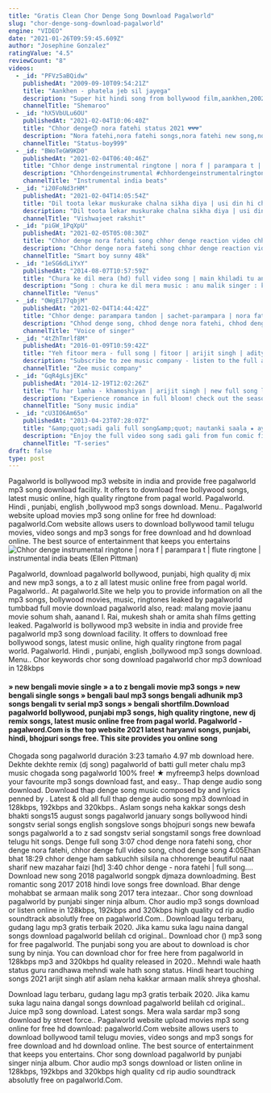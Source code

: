 ```yaml
---
title: "Gratis Clean Chor Denge Song Download Pagalworld"
slug: "chor-denge-song-download-pagalworld"
engine: "VIDEO"
date: "2021-01-26T09:59:45.609Z"
author: "Josephine Gonzalez"
ratingValue: "4.5"
reviewCount: "8"
videos:
  - _id: "PFVz5aBQidw"
    publishedAt: "2009-09-10T09:54:21Z"
    title: "Aankhen - phatela jeb sil jayega"
    description: "Super hit hindi song from bollywood film,aankhen,2002,amitabh bachchan,akshay kumar,sushmita sen,arjun rampal,paresh rawal,music by aadesh"
    channelTitle: "Shemaroo"
  - _id: "hX5VbULu6OU"
    publishedAt: "2021-02-04T10:06:40Z"
    title: "Chhor denge😓 nora fatehi status 2021 💔💔💔"
    description: "Nora fatehi,nora fatehi songs,nora fatehi new song,nora fatehi dance,nora fatehi pepeta,nora fatehi item song,nora fatehi terence lewis,pepeta nora fatehi,nora"
    channelTitle: "Status-boy999"
  - _id: "BWoTeGW9KD0"
    publishedAt: "2021-02-04T06:40:46Z"
    title: "Chhor denge instrumental ringtone | nora f | parampara t | flute ringtone | instrumental india beats"
    description: "Chhordengeinstrumental #chhordengeinstrumentalringtone #chhordengeflute#chhordengefluteringtone #chhordengeflutecover #chhordengeinstrumentalcover"
    channelTitle: "Instrumental india beats"
  - _id: "i20FoNd3rHM"
    publishedAt: "2021-02-04T14:05:54Z"
    title: "Dil toota lekar muskurake chalna sikha diya | usi din hi chhor denge | chhor denge nora fatehi"
    description: "Dil toota lekar muskurake chalna sikha diya | usi din hi chhor denge | chhor denge nora fatehi chhor denge: parampara tandon | sachet-parampara"
    channelTitle: "Vishwajeet rakshit"
  - _id: "piGW_1PqXpU"
    publishedAt: "2021-02-05T05:08:30Z"
    title: "Chhor denge nora fatehi song chhor denge reaction video chhor denge song reaction"
    description: "Chhor denge nora fatehi song chhor denge reaction video chhor denge song reaction subscribe tu my channel......... Smart boy ..."
    channelTitle: "Smart boy sunny 48k"
  - _id: "1eSG6dLiYxY"
    publishedAt: "2014-08-07T10:57:59Z"
    title: "Chura ke dil mera (hd) full video song | main khiladi tu anari | akshay kumar, shilpa shetty |"
    description: "Song : chura ke dil mera music : anu malik singer : kumar sanu &amp; alka yagnik lyrics : rani malik producer : champak jain director : sameer malkan movie"
    channelTitle: "Venus"
  - _id: "OWgE177qbjM"
    publishedAt: "2021-02-04T14:44:42Z"
    title: "Chhor denge: parampara tandon | sachet-parampara | nora fatehi, ehan bhat | arvindr k, bhushan kumar"
    description: "Chhod denge song, chhod denge nora fatehi, chhod denge nora fatehi status, chhod denge status, chhod denge nora fatehi song, chhod denge whatsapp status"
    channelTitle: "Voice of singer"
  - _id: "4tZhTmrlf8M"
    publishedAt: "2016-01-09T10:59:42Z"
    title: "Yeh fitoor mera - full song | fitoor | arijit singh | aditya roy kapur, katrina kaif | amit trivedi"
    description: "Subscribe to zee music company - listen to the full audio song of yeh fitoor mera sung by : arijit singh &amp; composed by : amit trivedi"
    channelTitle: "Zee music company"
  - _id: "GqR4gLsjEKc"
    publishedAt: "2014-12-19T12:02:26Z"
    title: "Tu har lamha - khamoshiyan | arijit singh | new full song lyric video"
    description: "Experience romance in full bloom! check out the season&#39;s most romantic song “tu har lamha” from “khamoshiyan” starring gurmeet choudhary, sapna pabbi"
    channelTitle: "Sony music india"
  - _id: "cU3IO6Am65o"
    publishedAt: "2013-04-23T07:28:07Z"
    title: "&amp;quot;sadi gali full song&amp;quot; nautanki saala ★ ayushmann khurrana, pooja salvi"
    description: "Enjoy the full video song sadi gali from fun comic film nautanki saala produced by t-series films &amp; ramesh sippy entertainment, it is directed by rohan"
    channelTitle: "T-series"
draft: false
type: post
---
```


Pagalworld is bollywood mp3 website in india and provide free pagalworld mp3 song download facility. It offers to download free bollywood songs, latest music online, high quality ringtone from pagal world. Pagalworld. Hindi , punjabi, english ,bollywood mp3 songs download. Menu.. Pagalworld website upload movies mp3 song online for free hd download: pagalworld.Com website allows users to download bollywood tamil telugu movies, video songs and mp3 songs for free download and hd download online. The best source of entertainment that keeps you entertains
![Chhor denge instrumental ringtone | nora f | parampara t | flute ringtone | instrumental india beats (Ellen Pittman)](https://i.ytimg.com/vi/BWoTeGW9KD0/hqdefault.jpg "Chhor denge instrumental ringtone | nora f | parampara t | flute ringtone | instrumental india beats (Alex Erickson)")

Pagalworld, download pagalworld bollywood, punjabi, high quality dj mix and new mp3 songs, a to z all latest music online free from pagal world. Pagalworld.. At pagalworld.Site we help you to provide information on all the mp3 songs, bollywood movies, music, ringtones leaked by pagalworld tumbbad full movie download pagalworld also, read: malang movie jaanu movie sohum shah, aanand l. Rai, mukesh shah or amita shah films getting leaked. Pagalworld is bollywood mp3 website in india and provide free pagalworld mp3 song download facility. It offers to download free bollywood songs, latest music online, high quality ringtone from pagal world. Pagalworld. Hindi , punjabi, english ,bollywood mp3 songs download. Menu.. Chor keywords chor song download pagalworld chor mp3 download in 128kbps
<!--inArticleAds-->

<!--galleryOne-->

#### » new bengali movie single » a to z bengali movie mp3 songs » new bengali single songs » bengali baul mp3 songs bengali adhunik mp3 songs bengali tv serial mp3 songs » bengali shortfilm.Download pagalworld bollywood, punjabi mp3 songs, high quality ringtone, new dj remix songs, latest music online free from pagal world. Pagalworld - pagalword.Com is the top website 2021 latest haryanvi songs, punjabi, hindi, bhojpuri songs free. This site provides you online song
<!--inArticleAds-->

<!--galleryTwo-->

Chogada song pagalworld duración 3:23 tamaño 4.97 mb  download here. Dekhte dekhte remix (dj song) pagalworld of batti gull meter chalu mp3 music chogada song pagalworld 100% free! ★ myfreemp3 helps download your favourite mp3 songs download fast, and easy.. Thap denge audio song download. Download thap denge song music composed by and lyrics penned by . Latest &amp; old all full thap denge audio song mp3 download in 128kbps, 192kbps and 320kbps.. Aslam songs neha kakkar songs desh bhakti songs15 august songs pagalworld january songs bollywood hindi songstv serial songs english songslove songs bhojpuri songs new bewafa songs pagalworld a to z sad songstv serial songstamil songs free download telugu hit songs. Denge full song 3:07 chod denge nora fatehi song, chor denge nora fatehi, chhor denge full video song, chod denge song 4:05Ehan bhat 18:29 chhor denge ham sabkuchh silsila na chhorenge beautiful naat sharif new mazahar faizi [hd] 3:40 chhor denge - nora fatehi | full song.... Download new song 2018 pagalworld songpk djmaza downloadming. Best romantic song 2017 2018 hindi love songs free download. Bhar denge mohabbat se armaan malik song 2017 tera intezaar.. Chor song download pagalworld by punjabi singer ninja album. Chor audio mp3 songs download or listen online in 128kbps, 192kbps and 320kbps high quality cd rip audio soundtrack absolutly free on pagalworld.Com.. Download lagu terbaru, gudang lagu mp3 gratis terbaik 2020. Jika kamu suka lagu naina dangal songs download pagalworld belilah cd original.. Download chor () mp3 song for free pagalworld. The punjabi song you are about to download is chor sung by ninja. You can download chor for free here from pagalworld in 128kbps mp3 and 320kbps hd quality released in 2020.. Mehndi wale haath status guru randhawa mehndi wale hath song status. Hindi heart touching songs 2021 arijit singh atif aslam neha kakkar armaan malik shreya ghoshal.
<!--galleryThree-->

Download lagu terbaru, gudang lagu mp3 gratis terbaik 2020. Jika kamu suka lagu naina dangal songs download pagalworld belilah cd original.. Juice mp3 song download. Latest songs. Mera wala sardar mp3 song download by street force.. Pagalworld website upload movies mp3 song online for free hd download: pagalworld.Com website allows users to download bollywood tamil telugu movies, video songs and mp3 songs for free download and hd download online. The best source of entertainment that keeps you entertains. Chor song download pagalworld by punjabi singer ninja album. Chor audio mp3 songs download or listen online in 128kbps, 192kbps and 320kbps high quality cd rip audio soundtrack absolutly free on pagalworld.Com.